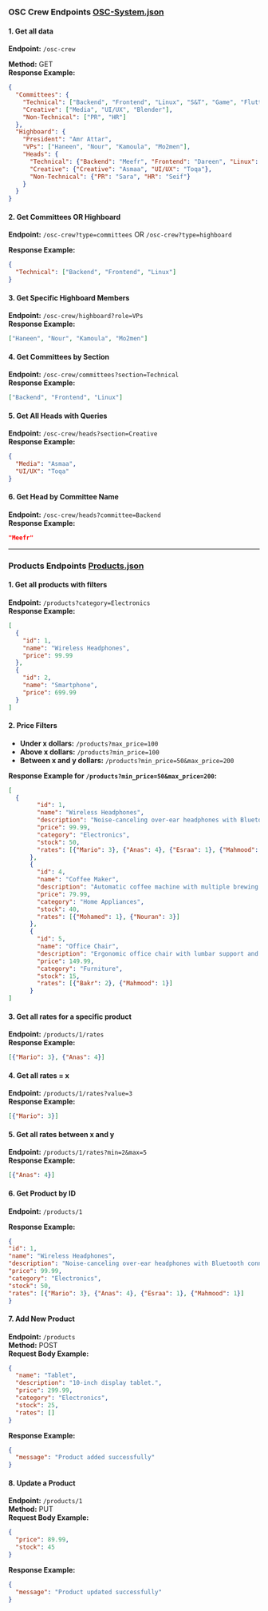 
### OSC Crew Endpoints [OSC-System.json](./OSC-System.json)

#### 1. Get all data
**Endpoint:** `/osc-crew`

**Method:** GET  
**Response Example:**
```json
{
  "Committees": {
    "Technical": ["Backend", "Frontend", "Linux", "S&T", "Game", "Flutter"],
    "Creative": ["Media", "UI/UX", "Blender"],
    "Non-Technical": ["PR", "HR"]
  },
  "Highboard": {
    "President": "Amr Attar",
    "VPs": ["Haneen", "Nour", "Kamoula", "Mo2men"],
    "Heads": {
      "Technical": {"Backend": "Meefr", "Frontend": "Dareen", "Linux": "Amna"},
      "Creative": {"Creative": "Asmaa", "UI/UX": "Toqa"},
      "Non-Technical": {"PR": "Sara", "HR": "Seif"}
    }
  }
}
```

#### 2. Get Committees OR Highboard
**Endpoint:** `/osc-crew?type=committees` OR `/osc-crew?type=highboard`

**Response Example:**
```json
{
  "Technical": ["Backend", "Frontend", "Linux"]
}
```

#### 3. Get Specific Highboard Members
**Endpoint:** `/osc-crew/highboard?role=VPs`  
**Response Example:**
```json
["Haneen", "Nour", "Kamoula", "Mo2men"]
```

#### 4. Get Committees by Section
**Endpoint:** `/osc-crew/committees?section=Technical`  
**Response Example:**
```json
["Backend", "Frontend", "Linux"]
```

#### 5. Get All Heads with Queries
**Endpoint:** `/osc-crew/heads?section=Creative`  
**Response Example:**
```json
{
  "Media": "Asmaa",
  "UI/UX": "Toqa"
}
```

#### 6. Get Head by Committee Name
**Endpoint:** `/osc-crew/heads?committee=Backend`  
**Response Example:**
```json
"Meefr"
```

---

### Products Endpoints [Products.json](./Products.json)

#### 1. Get all products with filters
**Endpoint:** `/products?category=Electronics`  
**Response Example:**
```json
[
  {
    "id": 1,
    "name": "Wireless Headphones",
    "price": 99.99
  },
  {
    "id": 2,
    "name": "Smartphone",
    "price": 699.99
  }
]
```

#### 2. Price Filters
- **Under x dollars:** `/products?max_price=100`
- **Above x dollars:** `/products?min_price=100`
- **Between x and y dollars:** `/products?min_price=50&max_price=200`

**Response Example for  `/products?min_price=50&max_price=200`:**
```json
[
  {
        "id": 1,
        "name": "Wireless Headphones",
        "description": "Noise-canceling over-ear headphones with Bluetooth connectivity.",
        "price": 99.99,
        "category": "Electronics",
        "stock": 50,
        "rates": [{"Mario": 3}, {"Anas": 4}, {"Esraa": 1}, {"Mahmood": 1}]
      },
      {
        "id": 4,
        "name": "Coffee Maker",
        "description": "Automatic coffee machine with multiple brewing options.",
        "price": 79.99,
        "category": "Home Appliances",
        "stock": 40,
        "rates": [{"Mohamed": 1}, {"Nouran": 3}]
      },
      {
        "id": 5,
        "name": "Office Chair",
        "description": "Ergonomic office chair with lumbar support and adjustable height.",
        "price": 149.99,
        "category": "Furniture",
        "stock": 15,
        "rates": [{"Bakr": 2}, {"Mahmood": 1}]
      }
]
```

#### 3. Get all rates for a specific product
**Endpoint:** `/products/1/rates`  
**Response Example:**
```json
[{"Mario": 3}, {"Anas": 4}]
```

#### 4. Get all rates = x
**Endpoint:** `/products/1/rates?value=3`  
**Response Example:**
```json
[{"Mario": 3}]
```

#### 5. Get all rates between x and y
**Endpoint:** `/products/1/rates?min=2&max=5`  
**Response Example:**
```json
[{"Anas": 4}]
```

#### 6. Get Product by ID
**Endpoint:** `/products/1`

**Response Example:**
```json
{
"id": 1,
"name": "Wireless Headphones",
"description": "Noise-canceling over-ear headphones with Bluetooth connectivity.",
"price": 99.99,
"category": "Electronics",
"stock": 50,
"rates": [{"Mario": 3}, {"Anas": 4}, {"Esraa": 1}, {"Mahmood": 1}]
}
```

#### 7. Add New Product
**Endpoint:** `/products`  
**Method:** POST  
**Request Body Example:**
```json
{
  "name": "Tablet",
  "description": "10-inch display tablet.",
  "price": 299.99,
  "category": "Electronics",
  "stock": 25,
  "rates": []
}
```
**Response Example:**
```json
{
  "message": "Product added successfully"
}
```

#### 8. Update a Product
**Endpoint:** `/products/1`  
**Method:** PUT  
**Request Body Example:**
```json
{
  "price": 89.99,
  "stock": 45
}
```
**Response Example:**
```json
{
  "message": "Product updated successfully"
}
```
